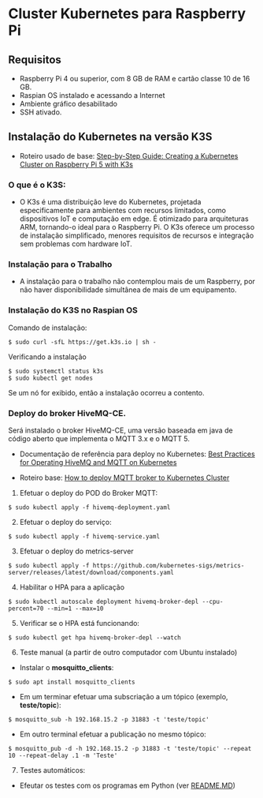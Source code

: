 # Cluster Kubernetes para Raspberry Pi

## Requisitos
- Raspberry Pi 4 ou superior, com 8 GB de RAM e cartão classe 10 de 16 GB.
- Raspian OS instalado e acessando a Internet
- Ambiente gráfico desabilitado
- SSH ativado.

## Instalação do Kubernetes na versão K3S

- Roteiro usado de base: [Step-by-Step Guide: Creating a Kubernetes Cluster on Raspberry Pi 5 with K3s](https://everythingdevops.dev/step-by-step-guide-creating-a-kubernetes-cluster-on-raspberry-pi-5-with-k3s/)

### O que é o K3S:

- O K3s é uma distribuição leve do Kubernetes, projetada especificamente para ambientes com recursos limitados, como dispositivos IoT e computação em edge. É otimizado para arquiteturas ARM, tornando-o ideal para o Raspberry Pi. O K3s oferece um processo de instalação simplificado, menores requisitos de recursos e integração sem problemas com hardware IoT.

### Instalação para o Trabalho

- A instalação para o trabalho não contemplou mais de um Raspberry, por não haver disponibilidade simultânea de mais de um equipamento.

### Instalação do K3S no Raspian OS

Comando de instalação:

```
$ sudo curl -sfL https://get.k3s.io | sh -
```

Verificando a instalação

```
$ sudo systemctl status k3s
$ sudo kubectl get nodes
```

Se um nó for exibido, então a instalação ocorreu a contento.

### Deploy do broker HiveMQ-CE.

Será instalado o broker HiveMQ-CE, uma versão baseada em java de código aberto que implementa o MQTT 3.x e o MQTT 5.

- Documentação de referência para deploy no Kubernetes: [Best Practices for Operating HiveMQ and MQTT on Kubernetes](https://www.hivemq.com/resources/best-practices-for-operating-hivemq-and-mqtt-on-kubernetes/)

- Roteiro base: [How to deploy MQTT broker to Kubernetes Cluster](https://techblogs.42gears.com/how-to-deploy-mqtt-broker-to-kubernetes-cluster/)

1. Efetuar o deploy do POD do Broker MQTT:

```
$ sudo kubectl apply -f hivemq-deployment.yaml 
```

2. Efetuar o deploy do serviço:

```
$ sudo kubectl apply -f hivemq-service.yaml 
```

3. Efetuar o deploy do metrics-server

```
$ sudo kubectl apply -f https://github.com/kubernetes-sigs/metrics-server/releases/latest/download/components.yaml
```

4. Habilitar o HPA para a aplicação

```
$ sudo kubectl autoscale deployment hivemq-broker-depl --cpu-percent=70 --min=1 --max=10

```

5. Verificar se o HPA está funcionando:

```
$ sudo kubectl get hpa hivemq-broker-depl --watch
```

6. Teste manual (a partir de outro computador com Ubuntu instalado)

- Instalar o __mosquitto_clients__:

```
$ sudo apt install mosquitto_clients
```

- Em um terminar efetuar uma subscriação a um tópico (exemplo, __teste/topic__):

```
$ mosquitto_sub -h 192.168.15.2 -p 31883 -t 'teste/topic'
```

- Em outro terminal efetuar a publicação no mesmo tópico:

```
$ mosquitto_pub -d -h 192.168.15.2 -p 31883 -t 'teste/topic' --repeat 10 --repeat-delay .1 -m 'Teste'
```

7. Testes automáticos:

- Efeutar os testes com os programas em Python (ver [README.MD](../python_test_program/README.MD))